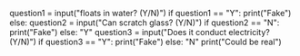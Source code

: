question1 = input("floats in water? (Y/N)")
if question1 == "Y":
    print("Fake")
else:
    question2 = input("Can scratch glass? (Y/N)")
    if question2 == "N":
        print("Fake")
    else: "Y"
         question3 = input("Does it conduct electricity? (Y/N)")
         if question3 == "Y":
            print("Fake")
         else: "N"
             print("Could be real")
             
